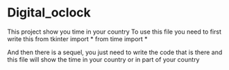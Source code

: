 # Digital_oclock
This project show you time in your country
To use this file you need to first write this from tkinter import *
from time import *

And then there is a sequel, you just need to write the code that is there and this file will show the time in your country or in part of your country

